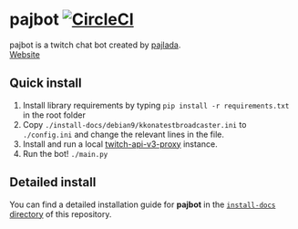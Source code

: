 # pajbot [![CircleCI](https://circleci.com/gh/pajbot/pajbot.svg?style=svg)](https://circleci.com/gh/pajbot/pajbot)

pajbot is a twitch chat bot created by [pajlada](http://twitch.tv/pajlada).  
[Website](https://pajbot.com)

## Quick install

1. Install library requirements by typing `pip install -r requirements.txt` in the root folder
2. Copy `./install-docs/debian9/kkonatestbroadcaster.ini` to `./config.ini` and change the relevant lines in the file.
3. Install and run a local [twitch-api-v3-proxy](https://github.com/zwb3/twitch-api-v3-proxy) instance.
4. Run the bot! `./main.py`

## Detailed install

You can find a detailed installation guide for **pajbot** in the
[`install-docs` directory](./install-docs) of this repository.
